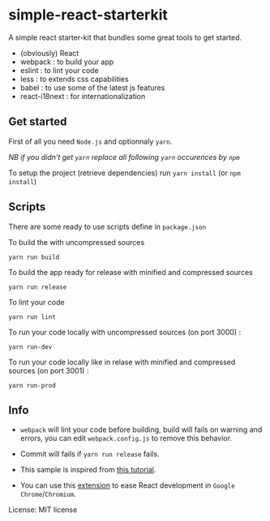 # simple-react-starterkit
A simple react starter-kit that bundles some great tools to get started.

- (obviously) React
- webpack : to build your app
- eslint : to lint your code
- less : to extends css capabilities
- babel : to use some of the latest js features
- react-i18next : for internationalization

## Get started

First of all you need `Node.js` and optionnaly `yarn`. 

*NB if you didn't get `yarn` replace all following `yarn` occurences by `npm`*

To setup the project (retrieve dependencies) run `yarn install` (or `npm install`)

## Scripts

There are some ready to use scripts define in `package.json`

To build the with uncompressed sources

    yarn run build

To build the app ready for release with minified and compressed sources

    yarn run release

To lint your code

    yarn run lint

To run your code locally with uncompressed sources (on port 3000) :

    yarn run-dev

To run your code locally like in relase with minified and compressed sources (on port 3001) :

    yarn run-prod

## Info

- `webpack` will lint your code before building, build will fails on warning and errors, you can edit `webpack.config.js` to remove this behavior.

- Commit will fails if `yarn run release` fails.

- This sample is inspired from [this tutorial](https://code.visualstudio.com/docs/nodejs/reactjs-tutorial).

- You can use this [extension](https://chrome.google.com/webstore/detail/react-developer-tools/fmkadmapgofadopljbjfkapdkoienihi) to ease React development in `Google Chrome`/`Chromium`.

License: MIT license
